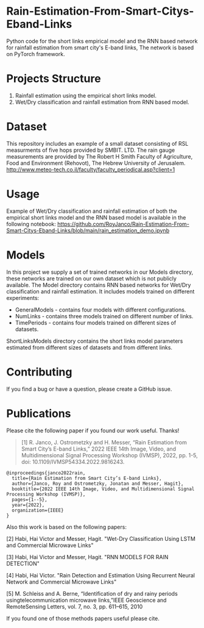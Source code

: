 # Rain-Estimation-From-Smart-Citys-Eband-Links
Python code for the short links empirical model and the RNN based network for rainfall estimation from smart city's E-band links, The network is based on PyTorch framework.

# Projects Structure
1. Rainfall estimation using the empirical short links model.
2. Wet/Dry classification and rainfall estimation from RNN based model.

# Dataset
This repository includes an example of a small dataset consisting of RSL measurments of five hops provided by SMBIT. LTD.
The rain gauge measurements are provided by The Robert H Smith Faculty of Agriculture, Food and Environment (Rehovot), The Hebrew University of
Jerusalem. http://www.meteo-tech.co.il/faculty/faculty_periodical.asp?client=1

# Usage
Example of Wet/Dry classification and rainfall estimation of both the empirical short links model and the RNN based model is available in the following notebook:
https://github.com/RoyJanco/Rain-Estimation-From-Smart-Citys-Eband-Links/blob/main/rain_estimation_demo.ipynb


# Models
In this project we supply a set of trained networks in our Models directory, these networks are trained on our own dataset which is not publicly available.
The Model directory contains RNN based networks for Wet/Dry classification and rainfall estimation. It includes models trained on different experiments:
* GeneralModels - contains four models with different configurations.
* NumLinks - contains three models trained on different number of links.
* TimePeriods - contains four models trained on different sizes of datasets.

ShortLinksModels directory contains the short links model parameters estimated from different sizes of datasets and from different links.

# Contributing
If you find a bug or have a question, please create a GitHub issue.



# Publications

Please cite the following paper if you found our work useful. Thanks!
>[1] R. Janco, J. Ostrometzky and H. Messer, “Rain Estimation from Smart City’s E-band Links,” 2022 IEEE 14th Image, Video, and Multidimensional Signal Processing Workshop (IVMSP), 2022, pp. 1-5, doi: 10.1109/IVMSP54334.2022.9816243.
```
@inproceedings{janco2022rain,
  title={Rain Estimation from Smart City’s E-band Links},
  author={Janco, Roy and Ostrometzky, Jonatan and Messer, Hagit},
  booktitle={2022 IEEE 14th Image, Video, and Multidimensional Signal Processing Workshop (IVMSP)},
  pages={1--5},
  year={2022},
  organization={IEEE}
}
```
Also this work is based on the following papers:

[2] Habi, Hai Victor and Messer, Hagit. "Wet-Dry Classification Using LSTM and Commercial Microwave Links"

[3] Habi, Hai Victor and Messer, Hagit. "RNN MODELS FOR RAIN DETECTION"

[4] Habi, Hai Victor. "Rain Detection and Estimation Using Recurrent Neural Network and Commercial Microwave Links"

[5] M. Schleiss and A. Berne, “Identification of dry and rainy periods usingtelecommunication microwave links,”IEEE Geoscience and RemoteSensing Letters, vol. 7, no. 3, pp. 611–615, 2010

If you found one of those methods papers useful please cite.
